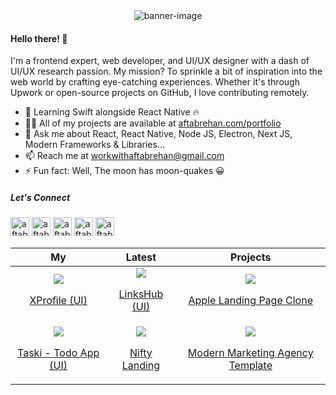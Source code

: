 <div align="center">
 <img src="https://github.com/aftabrehan/aftabrehan/assets/93012310/72074229-e298-4337-9de7-2b450fbb768c" alt="banner-image" />
</div>

#### Hello there! 👋

I'm a frontend expert, web developer, and UI/UX designer with a dash of UI/UX research passion. My mission? To sprinkle a bit of inspiration into the web world by crafting eye-catching experiences. Whether it's through Upwork or open-source projects on GitHub, I love contributing remotely.

- 🌱 Learning Swift alongside React Native 🔥
- 👨‍💻 All of my projects are available at [aftabrehan.com/portfolio](https://aftabrehan.com/portfolio)
- 💬 Ask me about React, React Native, Node JS, Electron, Next JS, Modern Frameworks & Libraries...
- 📫 Reach me at workwithaftabrehan@gmail.com
- ⚡ Fun fact: Well, The moon has moon-quakes 😀

##### Let's Connect

<p>
  <a href="https://linkedin.com/in/aftabrehan" target="_blank"><img src="https://static-00.iconduck.com/assets.00/linkedin-icon-2048x2048-ya5g47j2.png" alt="aftabrehan" height="30" width="30" /></a>
  <a href="https://twitter.com/aftabrehan_" target="_blank"><img src="https://cdn4.iconfinder.com/data/icons/social-media-icons-the-circle-set/48/twitter_circle-512.png" alt="aftabrehan" height="30" width="30" /></a>
  <a href="https://aftabrehan.com" target="_blank"><img src="https://cdn-icons-png.flaticon.com/512/841/841364.png" alt="aftabrehan" height="30" width="30" /></a>
  <a href="mailto:workwithaftabrehan@gmail.com" target="_blank"><img src="https://cdn.iconscout.com/icon/free/png-256/free-mail-1299-1100772.png?f=webp" alt="aftabrehan" height="30" width="30" /></a>
  <a href="https://read.withaftab.com" target="_blank"><img src="https://github-production-user-asset-6210df.s3.amazonaws.com/93012310/239690238-ab455b1f-cf97-43a9-bec3-d69bab860d5e.png" alt="aftabrehan" height="30" width="30" /></a>
</p>

|                                                                                                                                                           My                                                                                                                                                            |                                                                                                                                                     Latest                                                                                                                                                      |                                                                                                                                                              Projects                                                                                                                                                              |
| :---------------------------------------------------------------------------------------------------------------------------------------------------------------------------------------------------------------------------------------------------------------------------------------------------------------------: | :-------------------------------------------------------------------------------------------------------------------------------------------------------------------------------------------------------------------------------------------------------------------------------------------------------------: | :--------------------------------------------------------------------------------------------------------------------------------------------------------------------------------------------------------------------------------------------------------------------------------------------------------------------------------: |
|     <div><a href="https://aftabrehan.com/portfolio/xprofile-ui"><img style="max-width:220px;" src="https://cdn.loom.com/sessions/thumbnails/b897f027e3654923af44f5d4d417b89b-with-play.gif"></a><a href="https://aftabrehan.com/portfolio/xprofile-ui"><p>XProfile (UI)</p></a></div>     | <div><a href="https://aftabrehan.com/portfolio/linkshub-ui"><img style="max-width:220px;" src="https://cdn.loom.com/sessions/thumbnails/a5f69f8c8e1343f1b2b051b13debd63a-with-play.gif"></a><a href="https://aftabrehan.com/portfolio/linkshub-ui"><p>LinksHub (UI)</p></a></div> |     <div><a href="https://aftabrehan.com/portfolio/apple-landing-page-clone"><img style="max-width:220px;" src="https://cdn.loom.com/sessions/thumbnails/65368aa4b17e4145bab052cfe52843cd-with-play.gif"></a><a href="https://aftabrehan.com/portfolio/apple-landing-page-clone"><p>Apple Landing Page Clone</p></a></div>     |
| <div><a href="https://aftabrehan.com/portfolio/taski-todo-app-ui"><img style="max-width:220px;" src="https://cdn.loom.com/sessions/thumbnails/53cc7ed38c1044068fe08900ea6edb10-with-play.gif"></a><a href="https://aftabrehan.com/portfolio/taski-todo-app-ui"><p>Taski - Todo App (UI)</p></a></div> | <div><a href="https://aftabrehan.com/portfolio/nft-product"><img style="max-width:220px;" src="https://cdn.loom.com/sessions/thumbnails/64580d0da0144e4e8428261fd946b61c-with-play.gif"></a><a href="https://aftabrehan.com/portfolio/nft-product"><p>Nifty Landing</p></a></div> | <div><a href="https://aftabrehan.com/portfolio/modern-marketing-agency-template"><img style="max-width:220px;" src="https://cdn.loom.com/sessions/thumbnails/11184789eac8492fb4f3971cd9ec455b-with-play.gif"></a><a href="https://aftabrehan.com/portfolio/modern-marketing-agency-template"><p>Modern Marketing Agency Template</p></a></div> |
